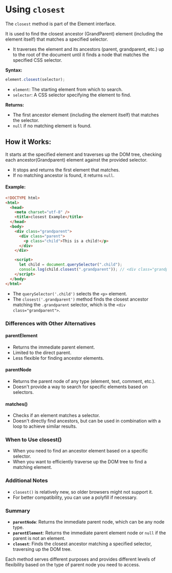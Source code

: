 # Using `closest`

The `closest` method is part of the Element interface.

It is used to find the closest ancestor (GrandParent) element (including the element itself) that matches a specified selector.

- It traverses the element and its ancestors (parent, grandparent, etc.) up to the root of the document until it finds a node that matches the specified CSS selector.

**Syntax:**

```javascript
element.closest(selector);
```

- `element`: The starting element from which to search.
- `selector`: A CSS selector specifying the element to find.

**Returns:**

- The first ancestor element (including the element itself) that matches the selector.
- `null` if no matching element is found.

## How it Works:

It starts at the specified element and traverses up the DOM tree, checking each ancestor(Grandparent) element against the provided selector.

- It stops and returns the first element that matches.
- If no matching ancestor is found, it returns `null`.

#### Example:

```html
<!DOCTYPE html>
<html>
  <head>
    <meta charset="utf-8" />
    <title>closest Example</title>
  </head>
  <body>
    <div class="grandparent">
      <div class="parent">
        <p class="child">This is a child!</p>
      </div>
    </div>

    <script>
      let child = document.querySelector(".child");
      console.log(child.closest(".grandparent")); // <div class="grandparent">...</div>
    </script>
  </body>
</html>
```

- The `querySelector('.child')` selects the `<p>` element.
- The `closest('.grandparent')` method finds the closest ancestor matching the `.grandparent` selector, which is the `<div class="grandparent">`.

### Differences with Other Alternatives

#### parentElement

- Returns the immediate parent element.
- Limited to the direct parent.
- Less flexible for finding ancestor elements.

#### parentNode

- Returns the parent node of any type (element, text, comment, etc.).
- Doesn't provide a way to search for specific elements based on selectors.

#### matches()

- Checks if an element matches a selector.
- Doesn't directly find ancestors, but can be used in combination with a loop to achieve similar results.

### When to Use closest()

- When you need to find an ancestor element based on a specific selector.
- When you want to efficiently traverse up the DOM tree to find a matching element.

### Additional Notes

- `closest()` is relatively new, so older browsers might not support it.
- For better compatibility, you can use a polyfill if necessary.

### Summary

- **`parentNode`**: Returns the immediate parent node, which can be any node type.
- **`parentElement`**: Returns the immediate parent element node or `null` if the parent is not an element.
- **`closest`**: Finds the closest ancestor matching a specified selector, traversing up the DOM tree.

Each method serves different purposes and provides different levels of flexibility based on the type of parent node you need to access.
